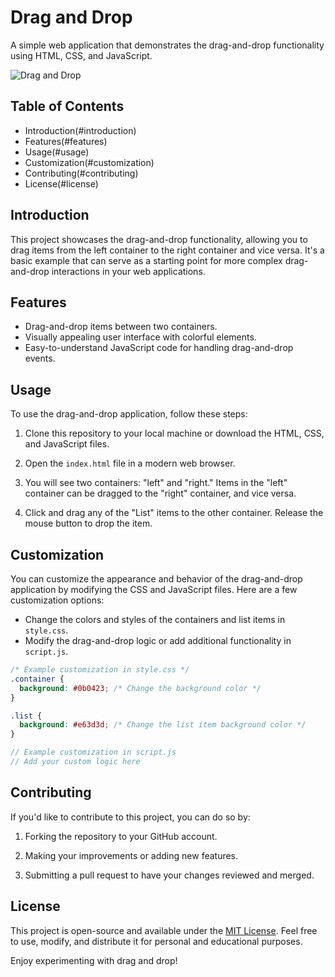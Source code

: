 # Drag and Drop

A simple web application that demonstrates the drag-and-drop functionality using HTML, CSS, and JavaScript.

![Drag and Drop](drag-and-drop.png)

## Table of Contents

- Introduction(#introduction)
- Features(#features)
- Usage(#usage)
- Customization(#customization)
- Contributing(#contributing)
- License(#license)

## Introduction

This project showcases the drag-and-drop functionality, allowing you to drag items from the left container to the right container and vice versa. It's a basic example that can serve as a starting point for more complex drag-and-drop interactions in your web applications.

## Features

- Drag-and-drop items between two containers.
- Visually appealing user interface with colorful elements.
- Easy-to-understand JavaScript code for handling drag-and-drop events.

## Usage

To use the drag-and-drop application, follow these steps:

1. Clone this repository to your local machine or download the HTML, CSS, and JavaScript files.

2. Open the `index.html` file in a modern web browser.

3. You will see two containers: "left" and "right." Items in the "left" container can be dragged to the "right" container, and vice versa.

4. Click and drag any of the "List" items to the other container. Release the mouse button to drop the item.

## Customization

You can customize the appearance and behavior of the drag-and-drop application by modifying the CSS and JavaScript files. Here are a few customization options:

- Change the colors and styles of the containers and list items in `style.css`.
- Modify the drag-and-drop logic or add additional functionality in `script.js`.

```css
/* Example customization in style.css */
.container {
  background: #0b0423; /* Change the background color */
}

.list {
  background: #e63d3d; /* Change the list item background color */
}
```

```javascript
// Example customization in script.js
// Add your custom logic here
```

## Contributing

If you'd like to contribute to this project, you can do so by:

1. Forking the repository to your GitHub account.

2. Making your improvements or adding new features.

3. Submitting a pull request to have your changes reviewed and merged.

## License

This project is open-source and available under the [MIT License](LICENSE). Feel free to use, modify, and distribute it for personal and educational purposes.

Enjoy experimenting with drag and drop!
